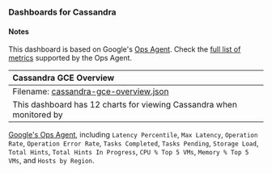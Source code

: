 ### Dashboards for Cassandra

#### Notes

This dashboard is based on Google's [Ops Agent](https://cloud.google.com/stackdriver/docs/solutions/agents/ops-agent).
Check the [full list of metrics]((https://cloud.google.com/stackdriver/docs/solutions/agents/ops-agent/third-party/cassandra#monitored-metrics)) supported by the Ops Agent.


|Cassandra GCE Overview|
|:------------------|
|Filename: [cassandra-gce-overview.json](cassandra-gce-overview.json)|
|This dashboard has 12 charts for viewing Cassandra when monitored by 
[Google's Ops Agent](https://cloud.google.com/stackdriver/docs/solutions/agents/ops-agent/third-party/cassandra#monitored-metrics), including `Latency Percentile`, `Max Latency`, `Operation Rate`, `Operation Error Rate`, `Tasks Completed`, `Tasks Pending`, `Storage Load`, `Total Hints`, `Total Hints In Progress`, `CPU % Top 5 VMs`, `Memory % Top 5 VMs`, and `Hosts by Region`.
